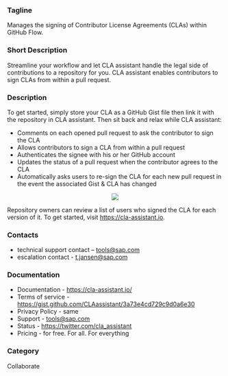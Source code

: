 ### Tagline
Manages the signing of Contributor License Agreements (CLAs) within GitHub Flow.

### Short Description
Streamline your workflow and let CLA assistant handle the legal side of contributions to a repository for you. CLA assistant enables contributors to sign CLAs from within a pull request.

### Description
To get started, simply store your CLA as a GitHub Gist file then link it with the repository in CLA assistant. Then sit back and relax while CLA assistant:

- Comments on each opened pull request to ask the contributor to sign the CLA
- Allows contributors to sign a CLA from within a pull request
- Authenticates the signee with his or her GitHub account
- Updates the status of a pull request when the contributor agrees to the CLA
- Automatically asks users to re-sign the CLA for each new pull request in the event the associated Gist & CLA has changed

<p align="center">
<img src="https://raw.githubusercontent.com/cla-assistant/cla-assistant/master/src/client/assets/images/preview.gif" />
</p>

Repository owners can review a list of users who signed the CLA for each version of it. To get started, visit https://cla-assistant.io.

### Contacts
- technical support contact – tools@sap.com
- escalation contact - t.jansen@sap.com

### Documentation
- Documentation - https://cla-assistant.io/
- Terms of service - https://gist.github.com/CLAassistant/3a73e4cd729c9d0a6e30
- Privacy Policy - same
- Support - tools@sap.com
- Status - https://twitter.com/cla_assistant
- Pricing - for free. For all. For everything

### Category
Collaborate
